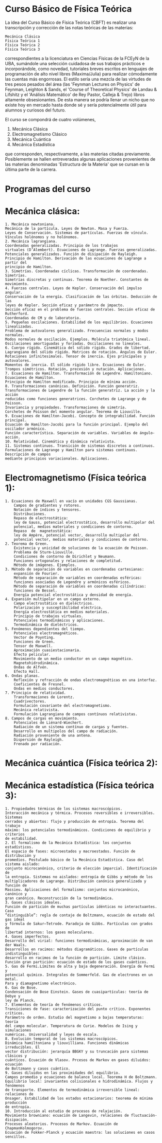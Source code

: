 # Curso Básico de Física Teórica

La idea del Curso Básico de Física Teórica (CBFT) es realizar una transcripción y 
corrección de las notas teóricas de las materias:

    Mecánica Clásica
    Física Teórica 1
    Física Teórica 2
    Física Teórica 3
       
correspondientes a la licenciatura en Ciencias Físicas de la FCEyN de la UBA,
sumándole una selección cuidadosa de sus trabajos prácticos e incorporándole, como
novedad, tutoriales breves escritos en lenguajes de programación de alto nivel libres
(Maxima/Julia) para realizar cómodamente las cuentas más engorrosas. 
El estilo sería una mezcla de las virtudes de tres pesos pesados del área
(las 'Feynman Lectures on Physics' de Feynman, Leighton & Sands, el 'Course of 
Theoretical Physics' de Landau & Lifshitz y el 'Análisis Matemático' de Rey Pastor, 
Calleja & Trejo) libros altamente obsesionantes. 
De esta manera se podría llenar un nicho que no existe hoy en mercado hasta donde sé
y sería potencialmente útil para alumnos y curiosos del futuro.

El curso se compondrá de cuatro volúmenes,

  1. Mecánica Clásica
  2. Electromagnetismo Clásico
  3. Mecánica Cuántica
  4. Mecánica Estadística
 
que corresponden, respectivamente, a las materias citadas previamente. Posiblemente se
hallen entreveradas algunas aplicaciones provenientes de las materias denominadas
'Estructura de la Materia' que se cursan en la última parte de la carrera.

# Programas del curso

# Mecánica clásica:
    1. Mecánica newtoniana. 
	Mecánica de la partícula. Leyes de Newton. Masa y Fuerza. 
	Leyes de Conservación. Sistemas de partículas. Fuerzas de vínculo.
	Vínculos holónomos y no holónomos.
    2. Mecánica lagrangiana.
	Coordenadas generalizadas. Principio de los trabajos
	virtuales (D’Alembert). Ecuaciones de Lagrange. Fuerzas generalizadas.
	Potenciales generalizados. Función de disipación de Rayleigh.
	Principio de Hamilton. Derivación de las ecuaciones de Lagrange a partir del 
	principio de Hamilton.
    3. Simetrías. Coordenadas cíclicas. Transformación de coordenadas. Simetrías.
    Simetrías discretas y continuas. Teorema de Noether. Constantes de movimiento.
    4. Fuerzas centrales. Leyes de Kepler. Conservación del impulso angular.
    Conservación de la energía. Clasificación de las órbitas. Deducción de las
    leyes de Kepler. Sección eficaz y parámetro de impacto.
    Sección eficaz en el problema de fuerzas centrales. Sección eficaz de Rutherford.
    Coordenadas de CM y de laboratorio.
    5. Pequeñas oscilaciones. Estabilidad de los equilibrios. Ecuaciones linealizadas.
    Problema de autovalores generalizado. Frecuencias normales y modos normales.
    Modos normales de oscilación. Ejemplos. Molécula triatómica lineal.
    Oscilaciones amortiguadas y forzadas. Oscilaciones no lineales.
    6. Cuerpo rígido. Cinemática del sólido rígido. Grados de libertad.
    Lagrangiano del sólido rígido. Matrices de rotación. Ángulos de Euler. 
    Rotaciones infinitesimales. Tensor de inercia. Ejes principales y autovalores.
    Momentos de inercia. El sólido rígido libre. Ecuaciones de Euler.
    Trompos simétricos. Rotación, precesión y nutación. Aplicaciones.
    7. Ecuaciones de Hamilton. Transformación de Legendre. Hamiltoniano.
    Ecuaciones de Hamilton.
    Principio de Hamilton modificado. Principio de mínima acción.
    8. Transformaciones canónicas. Definición. Función generatriz.
    Transformaciones de Legendre de la función generatriz. La acción y la acción
    reducidas como funciones generatrices. Corchetes de Lagrange y de Poisson.
    Invariancia y propiedades. Transformaciones de simetría.
    Corchetes de Poisson del momento angular. Teorema de Liouville.
    9. Ecuaciones de Hamilton-Jacobi. Concepto de integrabilidad. Función principal.
    Ecuación de Hamilton-Jacobi para la función principal. Ejemplo del oscilador armónico.
    Función característica. Separación de variables. Variables de ángulo-acción.
    10. Relatividad. Cinemática y dinámica relativista.
    11. Sistemas continuos. Transición de sistemas discretos a continuos.
    Formulaciones de Lagrange y Hamilton para sistemas continuos. Descripción de campos
    mediante principios variacionales. Aplicaciones.

# Electromagnetismo (Física teórica 1):

	1. Ecuaciones de Maxwell en vacío en unidades CGS Gaussianas.
		Campos de gradientes y rotores.
		Notación de índices y tensores.
		Distribuciones. 
		Repaso de electrostática:
		ley de Gauss, potencial electrostático, desarrollo multipolar del
		potencial, medios materiales y condiciones de contorno. 
		Repaso  de  magnetostática:
		ley de Ampère, potencial vector, desarrollo multipolar del
		potencial vector, medios materiales y condiciones de contorno.
	2. Teorema de Green.
		Existencia y unicidad de soluciones de la ecuación de Poisson.
		Problema de Sturm­-Liouville.
		Condiciones de contorno de Dirichlet y Neumann.
		Funciones ortogonales y relaciones de completitud.
		Método de imágenes. Ejemplos.
	3. Método de separación de variables en coordenadas cartesianas: 
		expansión de Fourier. 
		Método de separación de variables en coordenadas esféricas: 
		funciones asociadas de Legendre y armónicos esféricos.
		Método de separación de variables en coordenadas cilíndricas: 
		funciones de Bessel. 
		Energía potencial electrostática y densidad de energía.
	4. Expansión multipolar en un campo externo.
		Campo electrostático en dieléctricos. 
		Polarización y susceptibilidad eléctrica.
		Energía electrostática en medios materiales.
		Principio de trabajos virtuales.
		Potenciales termodinámicos y aplicaciones.
		Termodinámica de dieléctricos.
	5. Fenómenos dependientes del tiempo.
		Potenciales electromagnéticos.
		Vector de Poynting.
		Funciones de Green.
		Tensor de Maxwell.
		Aproximación cuasiestacionaria.
		Efecto pelicular.
		Movimiento de un medio conductor en un campo magnético.
		Magnetohidrodinámica.
		Ondas de Alfvén.
		Efecto Hall.
	6. Ondas planas.
		Reflexión y refracción de ondas electromagnéticas en una interfaz. 
		Coeficientes de Fresnel.
		Ondas en medios conductores.
	7. Principio de relatividad.
		Transformaciones de Lorentz.
		Cuadrivectores.
		Formulación covariante del electromagnetismo.
		Mecánica relativista.
		Formulación Lagrangiana de campos contínuos relativistas.
	8. Campos de cargas en movimiento.
		Potenciales de Liénard­-Wiechert.
		Radiación de un sistema contínuo de cargas y fuentes.
		Desarrollo en multipolos del campo de radiación.
		Radiación proveniente de una antena.
		Dispersión de Rayleigh.
		Frenado por radiación.

# Mecánica cuántica (Física teórica 2):

# Mecánica estadística (Física teórica 3):

    1. Propiedades térmicas de los sistemas macroscópicos.
    Interacción mecánica y térmica. Procesos reversibles e irreversibles. Sistemas
    cerrados y abiertos: flujo y producción de entropía. Teorema del trabajo
    máximo: los potenciales termodinámicos. Condiciones de equilibrio y criterios
    de estabilidad.
    2. El formalismo de la Mecánica Estadística: los conjuntos estadísticos.
    El espacio de fases: microestados y macroestados. Función de distribución y
    promedios. Postulado básico de la Mecánica Estadística. Caso del sistema aislado:
    conjunto microcanónico, criterio de elección imparcial. Identificación de
    la entropía. Sistemas no aislados: entropía de Gibbs y método de los
    multiplicadores de Lagrange. Distribución canónica generalizada y función de
    Massieu. Aplicaciones del formalismo: conjuntos microcanónico, canónico y
    gran canónico. Reconstrucción de la termodinámica.
    3. Gases clásicos ideales.
    Función de partición de muchas partículas idénticas no interactuantes. Caso
    ”distinguible”: regla de contaje de Boltzmann, ecuación de estado del gas ideal
    y fórmula de Sakur–Tetrode. Paradoja de Gibbs. Partículas con grados de
    libertad internos: los gases moleculares.
    4. Gases imperfectos.
    Desarrollo del virial: funciones termodinámicas, aproximación de van der Waals.
    Desarrollos en racimos: métodos diagramáticos. Gases de partículas indistinguibles:
    desarrollo en racimos de la función de partición. Límite clásico.
    Función gran partición: ecuación de estado de los gases cuánticos.
    5. Gas de Fermi.Límites de alta y baja degeneración. Energía de Fermi y
    potencial químico. Integrales de Sommerfeld. Gas de electrones en un metal.
    Para y diamagnetismo electrónico.
    6. Gas de Bose.
    Condensación de Bose Einstein. Gases de cuasipartículas: teoría de Debye y
    ley de Planck.
    7. Elementos de teoría de fenómenos críticos.
    Transiciones de fase: caracterización del punto crítico. Exponentes críticos.
    Parámetro de orden. Estudio del magnetismo a bajas temperaturas: teoría
    del campo molecular. Temperatura de Curie. Modelos de Ising y simulaciones
    numéricas. Universalidad y leyes de escala.
    8. Evolución temporal de los sistemas macroscópicos.
    Dinámica hamiltoniana y liouvilliana. Funciones dinámicas irreducibles. El
    vector distribución: jerarquía BBGKY y su truncación para sistemas clásicos y
    cuánticos. Ecuación de Vlasov. Prcesos de Markov en gases diluidos: ecuación
    de Boltzmann y casos cuántico.
    9. Gases diluidos en las proximidades del equilibrio.
    Campos promedio y ecuaciones de balance local. Teorema H de Boltzmann.
    Equilibrio local: invariantes colisionales e hidrodinámica. Flujos y fenómenos
    de transporte. Elementos de termodinámica irreversible lineal: relaciones de
    Onsager. Estabilidad de los estados estacionarios: teorema de mínima producción
    de entropía.
    10. Introducción al estudio de procesos de relajación.
    Movimiento browniano: ecuación de Langevin, relaciones de fluctuación-disipación.
    Procesos aleatorios. Procesos de Markov. Ecuación de ChapmanKolmogorov.
    Ecuación de Fokker-Planck y ecuación maestra: las soluciones en casos sencillos.
